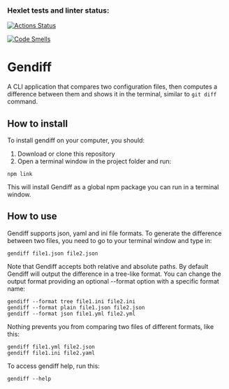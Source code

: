 ### Hexlet tests and linter status:
[![Actions Status](https://github.com/zhukata/fullstack-python-project-46/actions/workflows/hexlet-check.yml/badge.svg)](https://github.com/zhukata/fullstack-python-project-46/actions)

[![Code Smells](https://sonarcloud.io/api/project_badges/measure?project=zhukata_fullstack-python-project-46&metric=code_smells)](https://sonarcloud.io/summary/new_code?id=zhukata_fullstack-python-project-46)

# Gendiff

A CLI application that compares two configuration files, then computes a difference between them and shows it in the terminal, similar to `git diff` command.

## How to install

To install gendiff on your computer, you should:

1. Download or clone this repository
2. Open a terminal window in the project folder and run:

```
npm link
```

This will install Gendiff as a global npm package you can run in a terminal window.

## How to use

Gendiff supports json, yaml and ini file formats. To generate the difference between two files, you need to go to your terminal window and type in:

```
gendiff file1.json file2.json
```

Note that Gendiff accepts both relative and absolute paths. By default Gendiff will output the difference in a tree-like format. You can change the output format providing an optional --format option with a specific format name:

```
gendiff --format tree file1.ini file2.ini
gendiff --format plain file1.json file2.json
gendiff --format json file1.yml file2.yml
```

Nothing prevents you from comparing two files of different formats, like this:

```
gendiff file1.yml file2.json
gendiff file1.ini file2.yaml
```

To access gendiff help, run this:

```
gendiff --help
```